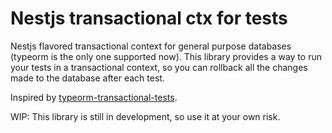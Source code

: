 # Nestjs transactional ctx for tests

Nestjs flavored transactional context for general purpose databases (typeorm is the only one supported now).
This library provides a way to run your tests in a transactional context, so you can rollback all the changes made to the database after each test.

Inspired by [typeorm-transactional-tests](https://github.com/viniciusjssouza/typeorm-transactional-tests).

WIP: This library is still in development, so use it at your own risk.